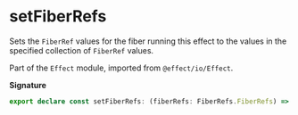 # setFiberRefs

Sets the `FiberRef` values for the fiber running this effect to the values
in the specified collection of `FiberRef` values.

Part of the `Effect` module, imported from `@effect/io/Effect`.

**Signature**

```ts
export declare const setFiberRefs: (fiberRefs: FiberRefs.FiberRefs) => Effect<never, never, void>
```
